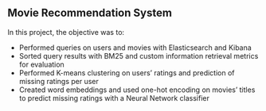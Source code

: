 ## Movie Recommendation System

In this project, the objective was to:
*	Performed queries on users and movies with Elasticsearch and Kibana
*	Sorted query results with BM25 and custom information retrieval metrics for evaluation
*	Performed K-means clustering on users’ ratings and prediction of missing ratings per user
*	Created word embeddings and used one-hot encoding on movies’ titles to predict missing ratings with a Neural Network classifier

